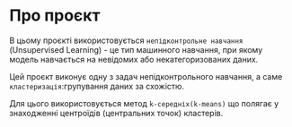 # Про проєкт

В цьому проєкті використовується `непідконтрольне навчання` (Unsupervised Learning) - це тип машинного навчання, при якому модель навчається на невідомих або некатегоризованих даних.

Цей проєкт виконує одну з задач непідконтрольного навчання, а саме `кластеризація`:групування даних за схожістю.

Для цього використовується метод `k-середніх(k-means)` що полягає у знаходженні центроїдів (центральних точок) кластерів.